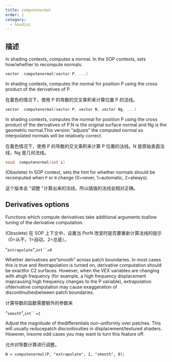```yaml
---
title: computenormal
order: 1
category:
  - houdini
---
```

    
## 描述

In shading contexts, computes a normal. In the SOP contexts, sets how/whether
to recompute normals.

```c
vector  computenormal(vector P, ...)
```

In shading contexts, computes the normal for position P using the cross
product of the derivatives of P.

在着色的情况下，使用 P 的导数的交叉乘积来计算位置 P 的法线。

```c
vector  computenormal(vector P, vector N, vector Ng, ...)
```

In shading contexts, computes the normal for position P using the cross
product of the derivatives of P.N is the original surface normal and Ng is the
geometric normal.This version “adjusts” the computed normal so interpolated
normals will be relatively correct.

在着色情况下，使用 P 的导数的交叉乘积来计算 P 位置的法线。N 是原始表面法线，Ng 是几何法线。

```c
void  computenormal(int i)
```

(Obsolete) In SOP context, sets the hint for whether normals should be
recomputed when `P` or `N` change (0=never, 1=automatic, 2=always).

这个版本会 "调整 "计算出来的法线，所以插值的法线会相对正确。

## Derivatives options

Functions which compute derivatives take additional arguments toallow tuning
of the derivative computation.

(Obsolete) 在 SOP 上下文中，设置当 PorN 改变时是否要重新计算法线的提示（0=从不，1=自动，2=总是）。

"`extrapolate`",` int``=0 `

Whether derivatives are“smooth” across patch boundaries. In most cases this is
true and ifextrapolation is turned on, derivative computation should be
exactfor C2 surfaces. However, when the VEX variables are changing with ahigh
frequency (for example, a high frequency displacement mapcausing high
frequency changes to the P variable), extrapolation ofderivative computation
may cause exaggeration of discontinuitiesbetween patch boundaries.

计算导数的函数需要额外的参数来

"`smooth`",` int``=1 `

Adjust the magnitude of thedifferentials non-uniformly over patches. This will
usually reducepatch discontinuities in displacement/textured shaders. However,
insome odd cases you may want to turn this feature off.

允许对导数计算进行调整。

    N = computenormal(P, "extrapolate", 1, "smooth", 0);
